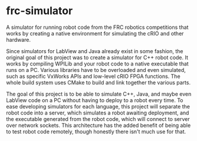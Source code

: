 frc-simulator
=============

A simulator for running robot code from the FRC robotics competitions that works by creating a
native environment for simulating the cRIO and other hardware.

Since simulators for LabView and Java already exist in some fashion, the original goal of this
project was to create a simulator for C++ robot code. It works by compiling WPILib and your robot
code to a native executable that runs on a PC. Various libraries have to be overloaded and even
simulated, such as specific VxWorks APIs and low-level cRIO FPGA functions. The whole build system
uses CMake to build and link together the various parts.

The goal of this project is to be able to simulate C++, Java, and maybe even LabView code on a PC
without having to deploy to a robot every time. To ease developing simulators for each language,
this project will separate the robot code into a server, which simulates a robot awaiting deployment,
and the executable generated from the robot code, which will connect to server over network sockets.
This architecture has the added benefit of being able to test robot code remotely, though honestly
there isn't much use for that.
